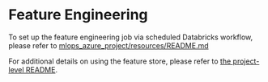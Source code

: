 # Feature Engineering
To set up the feature engineering job via scheduled Databricks workflow, please refer to [mlops_azure_project/resources/README.md](../resources/README.md)

For additional details on using the feature store, please refer to [the project-level README](../README.md).
